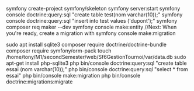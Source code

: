 
symfony create-project symfony/skeleton
symfony server:start
symfony console doctrine:query:sql "create table test(nom varchar(10));"
symfony console doctrine:query:sql "insert into test values ('dupont');"
symfony composer req maker --dev
symfony console make:entity
//Next: When you're ready, create a migration with symfony console make:migration

sudo apt install sqlite3
composer require doctrine/doctrine-bundle
composer require symfony/orm-pack
touch /home/tony/M1/secondSemester/web/Sf6GestionTournoi/var/data.db
sudo apt-get install php-sqlite3
php bin/console doctrine:query:sql "create table essai (nom varchar(10));"
php bin/console doctrine:query:sql "select * from essai"
php bin/console make:migration
 php bin/console doctrine:migrations:migrate